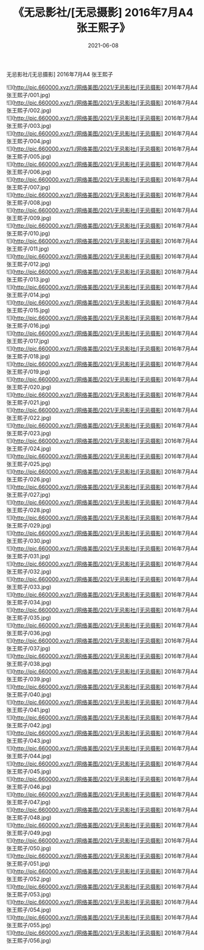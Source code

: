 ﻿---
layout: post
title:  《无忌影社/[无忌摄影] 2016年7月A4 张王熙子》
date:   2021-06-08
img: http://pic.660000.xyz/1:/网络美图/2021/无忌影社/[无忌摄影] 2016年7月A4 张王熙子/000.jpg
categories: [美女, 清纯, 唯美]
---

无忌影社/[无忌摄影] 2016年7月A4 张王熙子

 ![](http://pic.660000.xyz/1:/网络美图/2021/无忌影社/[无忌摄影] 2016年7月A4 张王熙子/001.jpg) <br>![](http://pic.660000.xyz/1:/网络美图/2021/无忌影社/[无忌摄影] 2016年7月A4 张王熙子/002.jpg) <br>![](http://pic.660000.xyz/1:/网络美图/2021/无忌影社/[无忌摄影] 2016年7月A4 张王熙子/003.jpg) <br>![](http://pic.660000.xyz/1:/网络美图/2021/无忌影社/[无忌摄影] 2016年7月A4 张王熙子/004.jpg) <br>![](http://pic.660000.xyz/1:/网络美图/2021/无忌影社/[无忌摄影] 2016年7月A4 张王熙子/005.jpg) <br>![](http://pic.660000.xyz/1:/网络美图/2021/无忌影社/[无忌摄影] 2016年7月A4 张王熙子/006.jpg) <br>![](http://pic.660000.xyz/1:/网络美图/2021/无忌影社/[无忌摄影] 2016年7月A4 张王熙子/007.jpg) <br>![](http://pic.660000.xyz/1:/网络美图/2021/无忌影社/[无忌摄影] 2016年7月A4 张王熙子/008.jpg) <br>![](http://pic.660000.xyz/1:/网络美图/2021/无忌影社/[无忌摄影] 2016年7月A4 张王熙子/009.jpg) <br>![](http://pic.660000.xyz/1:/网络美图/2021/无忌影社/[无忌摄影] 2016年7月A4 张王熙子/010.jpg) <br>![](http://pic.660000.xyz/1:/网络美图/2021/无忌影社/[无忌摄影] 2016年7月A4 张王熙子/011.jpg) <br>![](http://pic.660000.xyz/1:/网络美图/2021/无忌影社/[无忌摄影] 2016年7月A4 张王熙子/012.jpg) <br>![](http://pic.660000.xyz/1:/网络美图/2021/无忌影社/[无忌摄影] 2016年7月A4 张王熙子/013.jpg) <br>![](http://pic.660000.xyz/1:/网络美图/2021/无忌影社/[无忌摄影] 2016年7月A4 张王熙子/014.jpg) <br>![](http://pic.660000.xyz/1:/网络美图/2021/无忌影社/[无忌摄影] 2016年7月A4 张王熙子/015.jpg) <br>![](http://pic.660000.xyz/1:/网络美图/2021/无忌影社/[无忌摄影] 2016年7月A4 张王熙子/016.jpg) <br>![](http://pic.660000.xyz/1:/网络美图/2021/无忌影社/[无忌摄影] 2016年7月A4 张王熙子/017.jpg) <br>![](http://pic.660000.xyz/1:/网络美图/2021/无忌影社/[无忌摄影] 2016年7月A4 张王熙子/018.jpg) <br>![](http://pic.660000.xyz/1:/网络美图/2021/无忌影社/[无忌摄影] 2016年7月A4 张王熙子/019.jpg) <br>![](http://pic.660000.xyz/1:/网络美图/2021/无忌影社/[无忌摄影] 2016年7月A4 张王熙子/020.jpg) <br>![](http://pic.660000.xyz/1:/网络美图/2021/无忌影社/[无忌摄影] 2016年7月A4 张王熙子/021.jpg) <br>![](http://pic.660000.xyz/1:/网络美图/2021/无忌影社/[无忌摄影] 2016年7月A4 张王熙子/022.jpg) <br>![](http://pic.660000.xyz/1:/网络美图/2021/无忌影社/[无忌摄影] 2016年7月A4 张王熙子/023.jpg) <br>![](http://pic.660000.xyz/1:/网络美图/2021/无忌影社/[无忌摄影] 2016年7月A4 张王熙子/024.jpg) <br>![](http://pic.660000.xyz/1:/网络美图/2021/无忌影社/[无忌摄影] 2016年7月A4 张王熙子/025.jpg) <br>![](http://pic.660000.xyz/1:/网络美图/2021/无忌影社/[无忌摄影] 2016年7月A4 张王熙子/026.jpg) <br>![](http://pic.660000.xyz/1:/网络美图/2021/无忌影社/[无忌摄影] 2016年7月A4 张王熙子/027.jpg) <br>![](http://pic.660000.xyz/1:/网络美图/2021/无忌影社/[无忌摄影] 2016年7月A4 张王熙子/028.jpg) <br>![](http://pic.660000.xyz/1:/网络美图/2021/无忌影社/[无忌摄影] 2016年7月A4 张王熙子/029.jpg) <br>![](http://pic.660000.xyz/1:/网络美图/2021/无忌影社/[无忌摄影] 2016年7月A4 张王熙子/030.jpg) <br>![](http://pic.660000.xyz/1:/网络美图/2021/无忌影社/[无忌摄影] 2016年7月A4 张王熙子/031.jpg) <br>![](http://pic.660000.xyz/1:/网络美图/2021/无忌影社/[无忌摄影] 2016年7月A4 张王熙子/032.jpg) <br>![](http://pic.660000.xyz/1:/网络美图/2021/无忌影社/[无忌摄影] 2016年7月A4 张王熙子/033.jpg) <br>![](http://pic.660000.xyz/1:/网络美图/2021/无忌影社/[无忌摄影] 2016年7月A4 张王熙子/034.jpg) <br>![](http://pic.660000.xyz/1:/网络美图/2021/无忌影社/[无忌摄影] 2016年7月A4 张王熙子/035.jpg) <br>![](http://pic.660000.xyz/1:/网络美图/2021/无忌影社/[无忌摄影] 2016年7月A4 张王熙子/036.jpg) <br>![](http://pic.660000.xyz/1:/网络美图/2021/无忌影社/[无忌摄影] 2016年7月A4 张王熙子/037.jpg) <br>![](http://pic.660000.xyz/1:/网络美图/2021/无忌影社/[无忌摄影] 2016年7月A4 张王熙子/038.jpg) <br>![](http://pic.660000.xyz/1:/网络美图/2021/无忌影社/[无忌摄影] 2016年7月A4 张王熙子/039.jpg) <br>![](http://pic.660000.xyz/1:/网络美图/2021/无忌影社/[无忌摄影] 2016年7月A4 张王熙子/040.jpg) <br>![](http://pic.660000.xyz/1:/网络美图/2021/无忌影社/[无忌摄影] 2016年7月A4 张王熙子/041.jpg) <br>![](http://pic.660000.xyz/1:/网络美图/2021/无忌影社/[无忌摄影] 2016年7月A4 张王熙子/042.jpg) <br>![](http://pic.660000.xyz/1:/网络美图/2021/无忌影社/[无忌摄影] 2016年7月A4 张王熙子/043.jpg) <br>![](http://pic.660000.xyz/1:/网络美图/2021/无忌影社/[无忌摄影] 2016年7月A4 张王熙子/044.jpg) <br>![](http://pic.660000.xyz/1:/网络美图/2021/无忌影社/[无忌摄影] 2016年7月A4 张王熙子/045.jpg) <br>![](http://pic.660000.xyz/1:/网络美图/2021/无忌影社/[无忌摄影] 2016年7月A4 张王熙子/046.jpg) <br>![](http://pic.660000.xyz/1:/网络美图/2021/无忌影社/[无忌摄影] 2016年7月A4 张王熙子/047.jpg) <br>![](http://pic.660000.xyz/1:/网络美图/2021/无忌影社/[无忌摄影] 2016年7月A4 张王熙子/048.jpg) <br>![](http://pic.660000.xyz/1:/网络美图/2021/无忌影社/[无忌摄影] 2016年7月A4 张王熙子/049.jpg) <br>![](http://pic.660000.xyz/1:/网络美图/2021/无忌影社/[无忌摄影] 2016年7月A4 张王熙子/050.jpg) <br>![](http://pic.660000.xyz/1:/网络美图/2021/无忌影社/[无忌摄影] 2016年7月A4 张王熙子/051.jpg) <br>![](http://pic.660000.xyz/1:/网络美图/2021/无忌影社/[无忌摄影] 2016年7月A4 张王熙子/052.jpg) <br>![](http://pic.660000.xyz/1:/网络美图/2021/无忌影社/[无忌摄影] 2016年7月A4 张王熙子/053.jpg) <br>![](http://pic.660000.xyz/1:/网络美图/2021/无忌影社/[无忌摄影] 2016年7月A4 张王熙子/054.jpg) <br>![](http://pic.660000.xyz/1:/网络美图/2021/无忌影社/[无忌摄影] 2016年7月A4 张王熙子/055.jpg) <br>![](http://pic.660000.xyz/1:/网络美图/2021/无忌影社/[无忌摄影] 2016年7月A4 张王熙子/056.jpg) <br>
